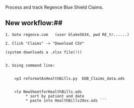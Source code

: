 Process and track Regence Blue Shield Claims.

## New workflow:##

    1. Goto regence.com   (user blake5634, pwd RE_tr......)

    2. Click "Claims" -> "Download CSV"

    (system downloads a .xlsx file(!))


    3. Using command line:

``` >p3 procClaims.py  <download file>

    >p3 reformatAsHealthBills.py  EOB_Claims_data.ods


    >lo NewSheetforHealthBills.ods
         * sort by patient and date
         * paste into HealthBills20xx.ods ```

```
